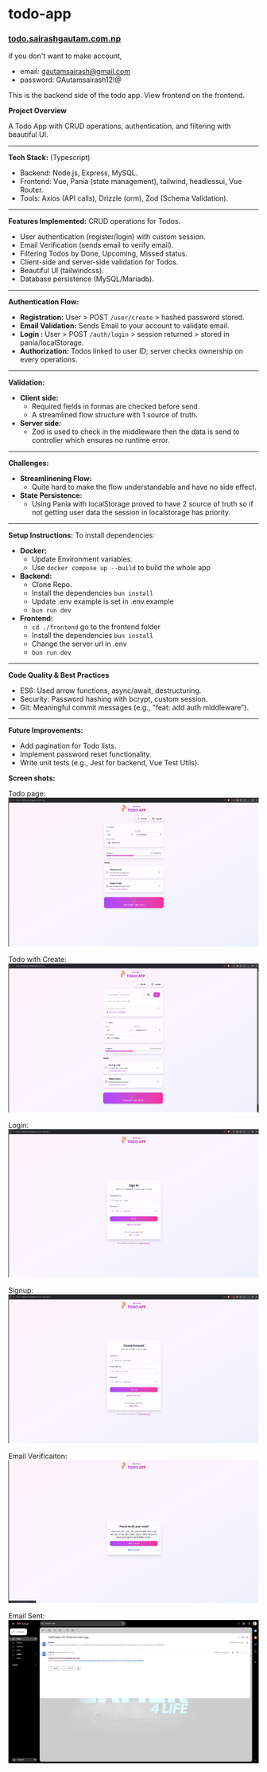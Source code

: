 # todo-app
### [todo.sairashgautam.com.np](https://todo.sairashgautam.com.np/)
if you don't want to make account,  
- email: gautamsairash@gmail.com
- password: GAutamsairash12!@



This is the backend side of the todo app. View frontend on the frontend.


**Project Overview**

A Todo App with CRUD operations, authentication, and filtering with beautiful UI.

---
**Tech Stack:** (Typescript)

- Backend: Node.js, Express, MySQL.
- Frontend: Vue, Pania (state management), tailwind, headlessui, Vue Router.
- Tools: Axios (API calls), Drizzle (orm), Zod (Schema Validation).

---
**Features Implemented:**
CRUD operations for Todos.

- User authentication (register/login) with custom session.
- Email Verification (sends email to verify email).
- Filtering Todos by Done, Upcoming, Missed status.
- Client-side and server-side validation for Todos.
- Beautiful UI (tailwindcss).
- Database persistence (MySQL/Mariadb).

----
**Authentication Flow:**
- **Registration:** User > POST `/user/create` > hashed password stored.
- **Email Validation:** Sends Email to your account to validate email.
- **Login :** User > POST `/auth/login` > session returned > stored in pania/localStorage.
- **Authorization:** Todos linked to user ID; server checks ownership on every operations.

----
**Validation:**
- **Client side:**
    - Required fields in formas are checked before send.
    - A streamlined flow structure with 1 source of truth.
- **Server side:** 
    - Zod is used to check in the middleware then the data is send to controller which ensures no runtime error.

----
**Challenges:**
- **Streamlinening Flow:**
    - Quite hard to make the flow understandable and have no side effect.
- **State Persistence:**
    - Using Pania with localStorage proved to have 2 source of truth so if not getting user data the session in localstorage has priority.

----
**Setup Instructions:**
    To install dependencies:
- **Docker:**
    - Update Environment variables.
    - Use `docker compose up --build` to build the whole app
- **Backend:**
    - Clone Repo.
    - Install the dependencies `bun install` 
    - Update .env example is set in .env.example
    - `bun run dev`
- **Frontend:**
    - `cd ./frontend` go to the frontend folder
    - Install the dependencies `bun install` 
    - Change the server url in .env
    - `bun run dev`

----
**Code Quality & Best Practices**

- ES6: Used arrow functions, async/await, destructuring.
- Security: Password hashing with bcrypt, custom session.
- Git: Meaningful commit messages (e.g., "feat: add auth middleware").

---
**Future Improvements:**
- Add pagination for Todo lists.
- Implement password reset functionality.
- Write unit tests (e.g., Jest for backend, Vue Test Utils).

**Screen shots:**

Todo page:
![./screenshots/todo_page.png](./screenshots/todo_page.png)

Todo with Create:
![./screenshots/todo_page.png](./screenshots/todo_with_create.png)

Login:
![./screenshots/todo_page.png](./screenshots/login_page.png)

Signup:
![./screenshots/todo_page.png](./screenshots/signup_page.png)

Email Verificaiton:
![./screenshots/todo_page.png](./screenshots/veriation_pagefic.png)

Email Sent:
![./screenshots/todo_page.png](./screenshots/email_sent.png)